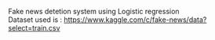 Fake news detetion system using Logistic regression
<br>
Dataset used is : https://www.kaggle.com/c/fake-news/data?select=train.csv
